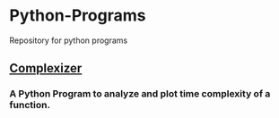 # Python-Programs
Repository for python programs

## [Complexizer](Complexizer)
### A Python Program to analyze and plot time complexity of a function.
